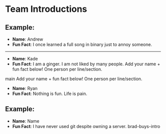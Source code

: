 # Team Introductions

## Example:
- **Name**: Andrew
- **Fun Fact**: I once learned a full song in binary just to annoy someone.

---


- **Name**: Kade
- **Fun Fact**: I am a ginger. I am not liked by many people.
Add your name + fun fact below! One person per line/section.

main
Add your name + fun fact below! One person per line/section.

- **Name**: Ryan
- **Fun Fact**: Nothing is fun. Life is pain.

## Example:
- **Name**: Name
- **Fun Fact**: I have never used git despite owning a server.
brad-buys-intro

